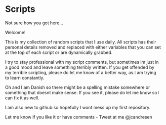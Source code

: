# Scripts

Not sure how you got here...

Welcome! 

This is my collection of random scripts that I use daily. 
All scripts has their personal details removed and replaced with either variables that you can set at the top of each script or are dynamically grabbed.

I try to stay professional with my script comments, but sometimes im just in a good mood and leave something terribly written. 
If you get offended by my terrible scripting, please do let me know of a better way, as I am trying to learn constantly. 

Oh and I am Danish so there might be a spelling mistake somewhere or something that doesnt make sense. If you see it, please do let me know so I can fix it as well. 

I am also new to github so hopefully I wont mess up my first repository. 

Let me know if you like it or have comments - Tweet at me @jcandresen
